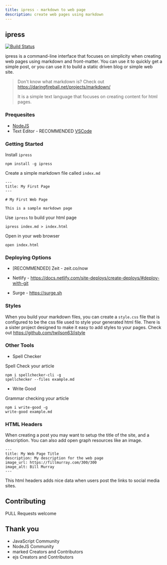 ```yaml
---
title: ipress - markdown to web page
description: create web pages using markdown
---
```


## ipress

[![Build Status](https://ci.twilson63.sh/buildStatus/icon?job=ipress%2Fmaster)](https://ci.twilson63.sh/job/ipress/job/master/)

ipress is a command-line interface that focuses on simplicity when creating web pages using markdown and front-matter. You can use it to quickly get a simple post, or you can use it to build a static driven blog or simple web site. 

> Don't know what markdown is? Check out https://daringfireball.net/projects/markdown/
>
> It is a simple text language that focuses on creating content for html pages.

### Prequesites

* [NodeJS](https://nodejs.org)
* Text Editor - RECOMMENDED [VSCode](https://code.visualstudio.com[)

### Getting Started

Install `ipress`

```
npm install -g ipress
```

Create a simple markdown file called `index.md`

```
---
title: My First Page
---

# My First Web Page

This is a sample markdown page
```

Use `ipress` to build your html page

```
ipress index.md > index.html
```

Open in your web browser

```
open index.html
```


### Deploying Options

* [RECOMMENDED] Zeit - zeit.co/now

* Netlify - https://docs.netlify.com/site-deploys/create-deploys/#deploy-with-git

* Surge - https://surge.sh

### Styles

When you build your markdown files, you can create a `style.css` file that is configured to be the css file used to style your generated html file. There is a sister project designed to make it easy to add styles to your pages. Check out https://github.com/twilson63/istyle


### Other Tools

- Spell Checker

Spell Check your article

```
npm i spellchecker-cli -g
spellchecker --files example.md
```

- Write Good

Grammar checking your article

```
npm i write-good -g
write-good example.md
```

### HTML Headers

When creating a post you may want to setup the title of the site, and a description. You can also add open graph resources like an image.

```
---
title: My Web Page Title
description: My description for the web page
image_url: https://fillmurray.com/300/300
image_alt: Bill Murray
---
```

This html headers adds nice data when users post the links to social media sites.

## Contributing

PULL Requests welcome

## Thank you

- JavaScript Community
- NodeJS Community
- marked Creators and Contributors
- ejs Creators and Contributors
